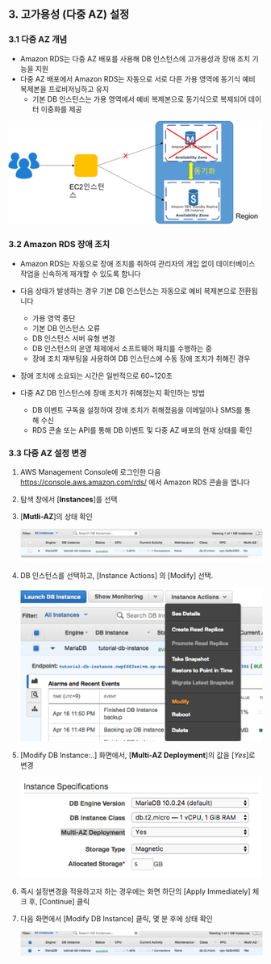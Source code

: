 
## 3. 고가용성 (다중 AZ) 설정

### 3.1 다중 AZ 개념
- Amazon RDS는 다중 AZ 배포를 사용해 DB 인스턴스에 고가용성과 장애 조치 기능을 지원
- 다중 AZ 배포에서 Amazon RDS는 자동으로 서로 다른 가용 영역에 동기식 예비 복제본을 프로비저닝하고 유지
	- 기본 DB 인스턴스는 가용 영역에서 예비 복제본으로 동기식으로 복제되어 데이터 이중화를 제공

![](images/multiple_az.png)


### 3.2 Amazon RDS 장애 조치
- Amazon RDS는 자동으로 장애 조치를 취하여 관리자의 개입 없이 데이터베이스 작업을 신속하게 재개할 수 있도록 합니다

- 다음 상태가 발생하는 경우 기본 DB 인스턴스는 자동으로 예비 복제본으로 전환됩니다
	- 가용 영역 중단
	- 기본 DB 인스턴스 오류
	- DB 인스턴스 서버 유형 변경
	- DB 인스턴스의 운영 체제에서 소프트웨어 패치를 수행하는 중
	- 장애 조치 재부팅을 사용하여 DB 인스턴스에 수동 장애 조치가 취해진 경우

- 장애 조치에 소요되는 시간은 일반적으로 60~120초

- 다중 AZ DB 인스턴스에 장애 조치가 취해졌는지 확인하는 방법
	- DB 이벤트 구독을 설정하여 장애 조치가 취해졌음을 이메일이나 SMS를 통해 수신
	- RDS 콘솔 또는 API를 통해 DB 이벤트 및 다중 AZ 배포의 현재 상태를 확인


### 3.3 다중 AZ 설정 변경
1. AWS Management Console에 로그인한 다음 https://console.aws.amazon.com/rds/ 에서 Amazon RDS 콘솔을 엽니다
2. 탐색 창에서 [**Instances**]를 선택
3. [**Mutli-AZ**]의 상태 확인

	![](images/multi-az.png)

4. DB 인스턴스를 선택하고, [Instance Actions] 의  [Modify] 선택.

	![](images/modify.png)
	
5. [Modify DB Instance:..] 화면에서, [**Multi-AZ Deployment**]의 값을 [*Yes*]로 변경

	![](images/instance-specification.png)

6. 즉시 설정변경을 적용하고자 하는 경우에는 화면 하단의 [Apply Immediately] 체크 후, [Continue] 클릭
7. 다음 화면에서 [Modify DB Instance] 클릭, 몇 분 후에 상태 확인 

	![](images/multi-az-result.png)

